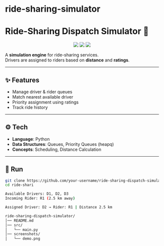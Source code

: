 # ride-sharing-simulator
# Ride-Sharing Dispatch Simulator 🚖

<p align="center">
  <img src="https://img.shields.io/badge/Language-Python-blue?style=flat-square" />
  <img src="https://img.shields.io/badge/Type-CLI-lightgrey?style=flat-square" />
  <img src="https://img.shields.io/badge/Focus-Dispatch-success?style=flat-square" />
</p>

A **simulation engine** for ride-sharing services.  
Drivers are assigned to riders based on **distance** and **ratings**.

---

## ✨ Features
- Manage driver & rider queues  
- Match nearest available driver  
- Priority assignment using ratings  
- Track ride history  

---

## ⚙️ Tech
- **Language**: Python  
- **Data Structures**: Queues, Priority Queues (heapq)  
- **Concepts**: Scheduling, Distance Calculation  

---

## 🚀 Run
```bash
git clone https://github.com/your-username/ride-sharing-dispatch-simulator.git
cd ride-shari

Available Drivers: D1, D2, D3
Incoming Rider: R1 (2.5 km away)

Assigned Driver: D2 → Rider: R1 | Distance 2.5 km

ride-sharing-dispatch-simulator/
│── README.md
│── src/
│   └── main.py
│── screenshots/
│   └── demo.png

